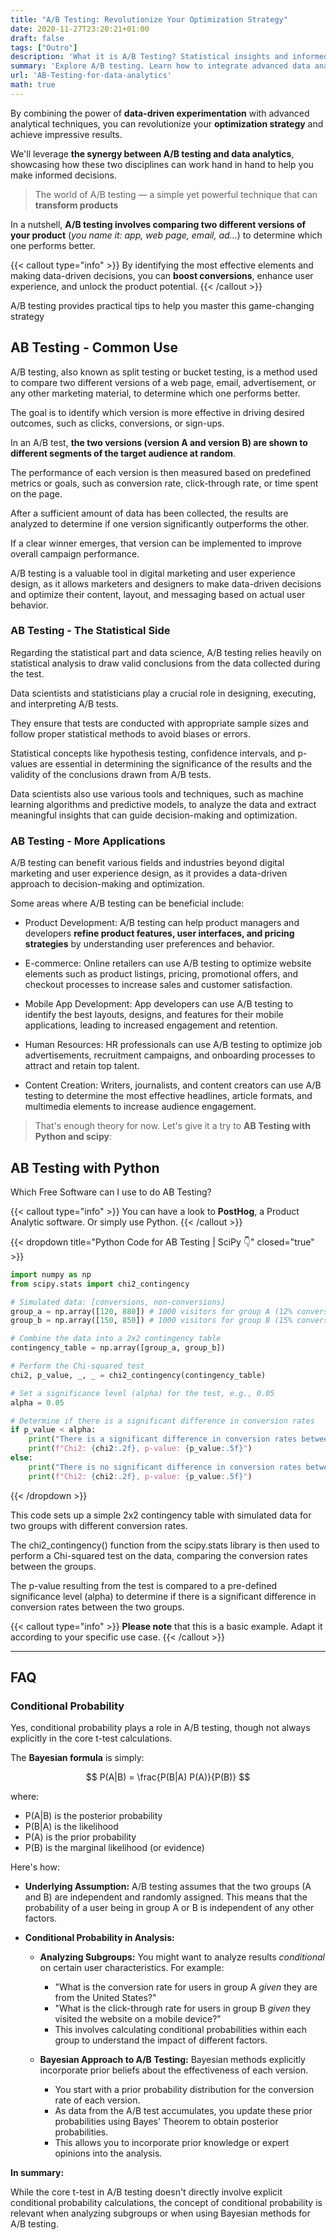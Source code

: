 ```yaml
---
title: "A/B Testing: Revolutionize Your Optimization Strategy"
date: 2020-11-27T23:20:21+01:00
draft: false
tags: ["Outro"]
description: 'What it is A/B Testing? Statistical insights and informed decisions that drive conversions'
summary: 'Explore A/B testing. Learn how to integrate advanced data analysis techniques, uncover insights, and make informed decisions that drive conversions.'
url: 'AB-Testing-for-data-analytics'
math: true
---
```


By combining the power of **data-driven experimentation** with advanced analytical techniques, you can revolutionize your **optimization strategy** and achieve impressive results.

We'll leverage **the synergy between A/B testing and data analytics**, showcasing how these two disciplines can work hand in hand to help you make informed decisions.

> The world of A/B testing — a simple yet powerful technique that can **transform products**

In a nutshell, **A/B testing involves comparing two different versions of your product** (*you name it: app, web page, email, ad...*) to determine which one performs better. 

{{< callout type="info" >}}
By identifying the most effective elements and making data-driven decisions, you can **boost conversions**, enhance user experience, and unlock the product potential.
{{< /callout >}}

A/B testing provides practical tips to help you master this game-changing strategy

## AB Testing - Common Use

A/B testing, also known as split testing or bucket testing, is a method used to compare two different versions of a web page, email, advertisement, or any other marketing material, to determine which one performs better.

The goal is to identify which version is more effective in driving desired outcomes, such as clicks, conversions, or sign-ups.

In an A/B test, **the two versions (version A and version B) are shown to different segments of the target audience at random**.

The performance of each version is then measured based on predefined metrics or goals, such as conversion rate, click-through rate, or time spent on the page.

After a sufficient amount of data has been collected, the results are analyzed to determine if one version significantly outperforms the other. 

If a clear winner emerges, that version can be implemented to improve overall campaign performance.

A/B testing is a valuable tool in digital marketing and user experience design, as it allows marketers and designers to make data-driven decisions and optimize their content, layout, and messaging based on actual user behavior.

### AB Testing - The Statistical Side

Regarding the statistical part and data science, A/B testing relies heavily on statistical analysis to draw valid conclusions from the data collected during the test.

Data scientists and statisticians play a crucial role in designing, executing, and interpreting A/B tests.

They ensure that tests are conducted with appropriate sample sizes and follow proper statistical methods to avoid biases or errors.

Statistical concepts like hypothesis testing, confidence intervals, and p-values are essential in determining the significance of the results and the validity of the conclusions drawn from A/B tests.

Data scientists also use various tools and techniques, such as machine learning algorithms and predictive models, to analyze the data and extract meaningful insights that can guide decision-making and optimization.

### AB Testing - More Applications

A/B testing can benefit various fields and industries beyond digital marketing and user experience design, as it provides a data-driven approach to decision-making and optimization.

Some areas where A/B testing can be beneficial include:

* Product Development: A/B testing can help product managers and developers **refine product features, user interfaces, and pricing strategies** by understanding user preferences and behavior.

* E-commerce: Online retailers can use A/B testing to optimize website elements such as product listings, pricing, promotional offers, and checkout processes to increase sales and customer satisfaction.

* Mobile App Development: App developers can use A/B testing to identify the best layouts, designs, and features for their mobile applications, leading to increased engagement and retention.

* Human Resources: HR professionals can use A/B testing to optimize job advertisements, recruitment campaigns, and onboarding processes to attract and retain top talent.

* Content Creation: Writers, journalists, and content creators can use A/B testing to determine the most effective headlines, article formats, and multimedia elements to increase audience engagement.

> That's enough theory for now. Let's give it a try to **AB Testing with Python and scipy**:


## AB Testing with Python

Which Free Software can I use to do AB Testing?

{{< callout type="info" >}}
 You can have a look to **PostHog**, a Product Analytic software. Or simply use Python.
{{< /callout >}}


{{< dropdown title="Python Code for AB Testing | SciPy 👇" closed="true" >}}

```py
import numpy as np
from scipy.stats import chi2_contingency

# Simulated data: [conversions, non-conversions]
group_a = np.array([120, 880]) # 1000 visitors for group A (12% conversion rate)
group_b = np.array([150, 850]) # 1000 visitors for group B (15% conversion rate)

# Combine the data into a 2x2 contingency table
contingency_table = np.array([group_a, group_b])

# Perform the Chi-squared test
chi2, p_value, _, _ = chi2_contingency(contingency_table)

# Set a significance level (alpha) for the test, e.g., 0.05
alpha = 0.05

# Determine if there is a significant difference in conversion rates
if p_value < alpha:
    print("There is a significant difference in conversion rates between Group A and Group B.")
    print(f"Chi2: {chi2:.2f}, p-value: {p_value:.5f}")
else:
    print("There is no significant difference in conversion rates between Group A and Group B.")
    print(f"Chi2: {chi2:.2f}, p-value: {p_value:.5f}")
```
{{< /dropdown >}}



This code sets up a simple 2x2 contingency table with simulated data for two groups with different conversion rates.

The chi2_contingency() function from the scipy.stats library is then used to perform a Chi-squared test on the data, comparing the conversion rates between the groups.

The p-value resulting from the test is compared to a pre-defined significance level (alpha) to determine if there is a significant difference in conversion rates between the two groups.



{{< callout type="info" >}}
**Please note** that this is a basic example. Adapt it according to your specific use case.
{{< /callout >}}

---

## FAQ

### Conditional Probability

Yes, conditional probability plays a role in A/B testing, though not always explicitly in the core t-test calculations.

The **Bayesian formula** is simply:

$$
P(A|B) = \frac{P(B|A) P(A)}{P(B)}
$$

where:

* P(A|B) is the posterior probability 
* P(B|A) is the likelihood 
* P(A) is the prior probability 
* P(B) is the marginal likelihood (or evidence) 


Here's how:

* **Underlying Assumption:** A/B testing assumes that the two groups (A and B) are independent and randomly assigned. This means that the probability of a user being in group A or B is independent of any other factors. 

* **Conditional Probability in Analysis:**

    * **Analyzing Subgroups:** You might want to analyze results *conditional* on certain user characteristics. For example:
        * "What is the conversion rate for users in group A *given* they are from the United States?" 
        * "What is the click-through rate for users in group B *given* they visited the website on a mobile device?"
        * This involves calculating conditional probabilities within each group to understand the impact of different factors.

    * **Bayesian Approach to A/B Testing:** Bayesian methods explicitly incorporate prior beliefs about the effectiveness of each version. 
        * You start with a prior probability distribution for the conversion rate of each version.
        * As data from the A/B test accumulates, you update these prior probabilities using Bayes' Theorem to obtain posterior probabilities.
        * This allows you to incorporate prior knowledge or expert opinions into the analysis.

**In summary:**

While the core t-test in A/B testing doesn't directly involve explicit conditional probability calculations, the concept of conditional probability is relevant when analyzing subgroups or when using Bayesian methods for A/B testing. 
